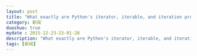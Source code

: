```yaml
---
layout: post
title: "What exactly are Python's iterator, iterable, and iteration protocols?"
category: 新闻
duoshuo: true
mydate : 2015-12-23-23-01-28
description: "What exactly are Python's iterator, iterable, and iteration protocols?"
tags: [新闻]
---
```

